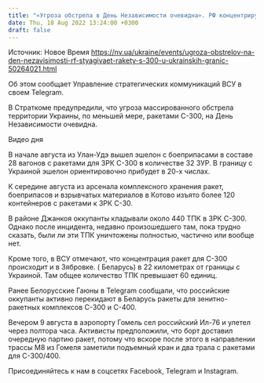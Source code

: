 ```yaml
---
title: "«Угроза обстрела в День Независимости очевидна». РФ концентрирует у украинских границ ракеты С-300 — СтратКом ВСУ"
date: Thu, 18 Aug 2022 13:24:00 +0300
draft: false
---
```

Источник: Новое Время https://nv.ua/ukraine/events/ugroza-obstrelov-na-den-nezavisimosti-rf-styagivaet-rakety-s-300-u-ukrainskih-granic-50264021.html


Об этом сообщает Управление стратегических коммуникаций ВСУ в своем Telegram.

В Страткоме предупредили, что угроза массированного обстрела территории Украины, по меньшей мере, ракетами С-300, на День Независимости очевидна.

 Видео дня   

В начале августа из Улан-Удэ вышел эшелон с боеприпасами в составе 28 вагонов с ракетами для ЗРК С-300 в количестве 32 ЗУР. В границу с Украиной эшелон ориентировочно прибудет в 20-х числах.

К середине августа из арсенала комплексного хранения ракет, боеприпасов и взрывчатых материалов в Котово изъято более 120 контейнеров с ракетами к ЗРК С-30.

В районе Джанкоя оккупанты кладывали около 440 ТПК в ЗРК С-300. Однако после инцидента, недавно произошедшего там, пока трудно сказать, были ли эти ТПК уничтожены полностью, частично или вообще нет.

Кроме того, в ВСУ отмечают, что концентрация ракет для С-300 происходит и в Зябровке. ( Беларусь) в 22 километрах от границы с Украиной. Там общее количество ТПК превышает 60 единиц.

Ранее Белорусские Гаюны в Telegram сообщали, что российские оккупанты активно перекидают в Беларусь ракеты для зенитно-ракетных комплексов С-300 и С-400.

Вечером 9 августа в аэропорту Гомель сел российский Ил-76 и улетел через полтора часа. Активисты предположили, что борт доставил очередную партию ракет, потому что вскоре после этого в направлении трассы М8 из Гомеля заметили подъемный кран и два трала с ракетами для С-300/400.

Присоединяйтесь к нам в соцсетях Facebook, Telegram и Instagram.
